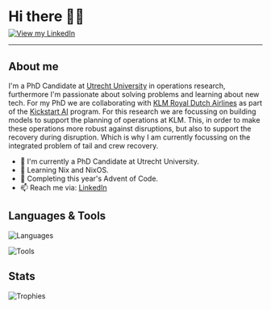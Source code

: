 <div id="header">
    <h1 style="border-bottom: none; margin-bottom: 8px;">Hi there 👋🏻</h1>
    <a href="https://linkedin.com/in/philip-de-bruin">
        <img src="https://img.shields.io/badge/LinkedIn-0077B5?style=for-the-badge&logo=linkedin&logoColor=white" alt="View my LinkedIn" />
    </a>
</div>

---

## About me
I'm a PhD Candidate at [Utrecht University](https://www.uu.nl) in operations research, furthermore I'm passionate about solving problems and learning about new tech.
For my PhD we are collaborating with [KLM Royal Dutch Airlines](https://www.klm.com) as part of the [Kickstart AI](https://www.kickstart.ai/) program.
For this research we are focussing on building models to support the planning of operations at KLM. This, in order to make these operations more robust against disruptions, but also to support the recovery during disruption.
Which is why I am currently focussing on the integrated problem of tail and crew recovery.

- 🔭 I'm currently a PhD Candidate at Utrecht University.
- 🌱 Learning Nix and NixOS.
- 🌱 Completing this year's Advent of Code.
- 📫 Reach me via: [LinkedIn](https://linkedin.com/in/philip-de-bruin)


## Languages & Tools
![Languages](https://skillicons.dev/icons?i=cs,rust,python,haskell,cpp,ts)

![Tools](https://skillicons.dev/icons?i=vscode,visualstudio,git,latex)

## Stats
![Trophies](https://github-profile-trophy.vercel.app/?username=philipdb&no-frame=true&column=-1&theme=onestar)
